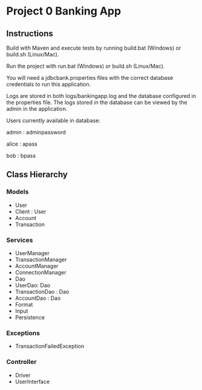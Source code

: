 # Project 0 Banking App

## Instructions

Build with Maven and execute tests by running build.bat (Windows) or build.sh (Linux/Mac).

Run the project with run.bat (Windows) or build.sh (Linux/Mac).

You will need a jdbcbank.properties files with the correct database credentials to run this application.

Logs are stored in both logs/bankingapp.log and the database configured in the properties file. The logs stored in the database can be viewed by the admin in the application.

Users currently available in database:

admin : adminpassword

alice : apass

bob : bpass

## Class Hierarchy

### Models

- User
- Client : User
- Account
- Transaction

### Services
- UserManager
- TransactionManager
- AccountManager
- ConnectionManager
- Dao
- UserDao: Dao
- TransactionDao : Dao
- AccountDao : Dao
- Format
- Input
- Persistence

### Exceptions
- TransactionFailedException

### Controller
- Driver
- UserInterface
